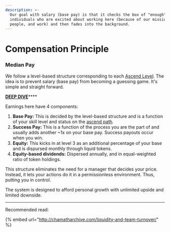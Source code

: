 ```yaml
---
description: >-
  Our goal with salary (base pay) is that it checks the box of "enough" for
  individuals who are excited about working here (because of our mission,
  people, and work) and then fades into the background.
---
```


# Compensation Principle

### Median Pay

We follow a level-based structure corresponding to each [Ascend Level](https://playbook.thevantageproject.com/evolving/basics-of-ascending#ascend-paths). The idea is to prevent salary \(base pay\) from becoming a guessing game. It's simple and straight forward.

[**DEEP DIVE**](https://docs.google.com/spreadsheets/d/18VyIU74VTjJ9m1lkchmo_aAn5KN3GkpSpjbOH_QiZGM/edit?via_commande=true#gid=461665169)\*\*\*\*

Earnings here have 4 components:

1. **Base Pay:** This is decided by the level-based structure and is a function of your skill level and status on the [ascend path](https://playbook.thevantageproject.com/evolving/basics-of-ascending/)_._ 
2. **Success Pay:** This is a function of the process you are the part of and usually adds another ~1x on your base pay. Success payouts occur when you win. 
3. **Equity:** This kicks in at level 3 as an additional percentage of your base and is dispursed monthly through liquid tokens. 
4. **Equity-based dividends:** Dispersed annually, and in equal-weighted ratio of token holdings.

This structure eliminates the need for a manager that decides your price.  
Instead, it lets your actions do it in a permissionless environment. Thus, putting you in control.

The system is designed to afford personal growth with unlimited upside and limited downside.

 ****

Recommended read:

{% embed url="http://chamatharchive.com/liquidity-and-team-turnover/" %}

